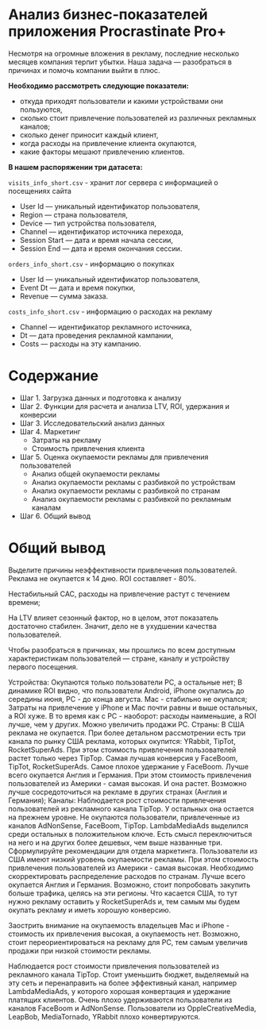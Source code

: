# Анализ бизнес-показателей приложения Procrastinate Pro+

Несмотря на огромные вложения в рекламу, последние несколько месяцев компания терпит убытки. Наша задача — разобраться в причинах и помочь компании выйти в плюс.

**Необходимо рассмотреть следующие показатели:**
- откуда приходят пользователи и какими устройствами они пользуются,
- сколько стоит привлечение пользователей из различных рекламных каналов;
- сколько денег приносит каждый клиент,
- когда расходы на привлечение клиента окупаются,
- какие факторы мешают привлечению клиентов.

**В нашем распоряжении три датасета:**

`visits_info_short.csv` - хранит лог сервера с информацией о посещениях сайта  
- User Id — уникальный идентификатор пользователя,
- Region — страна пользователя,
- Device — тип устройства пользователя,
- Channel — идентификатор источника перехода,
- Session Start — дата и время начала сессии,
- Session End — дата и время окончания сессии.

`orders_info_short.csv` - информацию о покупках
- User Id — уникальный идентификатор пользователя,
- Event Dt — дата и время покупки,
- Revenue — сумма заказа.

`costs_info_short.csv` - информацию о расходах на рекламу
- Channel — идентификатор рекламного источника,
- Dt — дата проведения рекламной кампании,
- Costs — расходы на эту кампанию.

# Содержание

- Шаг 1. Загрузка данных и подготовка к анализу
- Шаг 2. Функции для расчета и анализа LTV, ROI, удержания и конверсии
- Шаг 3. Исследовательский анализ данных
- Шаг 4. Маркетинг
    - Затраты на рекламу
    - Стоимость привлечения клиента
- Шаг 5. Оценка окупаемости рекламы для привлечения пользователей
    - Анализ общей окупаемости рекламы
    - Анализ окупаемости рекламы с разбивкой по устройствам
    - Анализ окупаемости рекламы с разбивкой по странам
    - Анализ окупаемости рекламы с разбивкой по рекламным каналам
- Шаг 6. Общий вывод


# Общий вывод

Выделите причины неэффективности привлечения пользователей.
Реклама не окупается к 14 дню. ROI составляет - 80%.

Нестабильный САС, расходы на привлечение растут с течением времени;

На LTV влияет сезонный фактор, но в целом, этот показатель достаточно стабилен. Значит, дело не в ухудшении качества пользователей.

Чтобы разобраться в причинах, мы прошлись по всем доступным характеристикам пользователей — стране, каналу и устройству первого посещения.

Устройства: Окупаются только пользователи PC, а остальные нет; В динамике ROI видно, что пользователи Android, iPhone окупались до середины июня, PC - до конца августа. Mac - стабильно не окупался; Затраты на привлечение у iPhone и Mac почти равны и выше остальных, а ROI хуже. В то время как с PC - наоборот: расходы наименьшие, а ROI лучше, чем у других. Можно увеличить продажи PC.
Страны: В США реклама не окупается. При более детальном рассмотрении есть три канала по рынку США реклама, которых окупится: YRabbit, TipTot, RocketSuperAds. При этом стоимость привлечения пользователей растет только через TipTop. Самая лучшая конверсия у FaceBoom, TipTot, RocketSuperAds. Самое плохое удержание у FaceBoom. Лучше всего окупается Англия и Германия. При этом стоимость привлечения пользователей из Америки - самая высокая. И она растет. Возможно лучше сосредоточиться на рекламе в других странах (Англия и Германия);
Каналы: Наблюдается рост стоимости привлечения пользователей из рекламного канала TipTop. У остальных она остается на прежнем уровне. Не окупаются пользователи, привлеченные из каналов AdNonSense, FaceBoom, TipTop. LambdaMediaAds выделился среди остальных в положительном ключе. Есть смысл переключиться на него и на других более дешевых, чем выше названные три.
Сформулируйте рекомендации для отдела маркетинга.
Пользователи из США имеют низкий уровень окупаемости рекламы. При этом стоимость привлечения пользователей из Америки - самая высокая. Необходимо скорректировать распределение расходов по странам. Лучше всего окупается Англия и Германия. Возможно, стоит попробовать закупить больше трафика, целясь на эти регионы. Что касается США, то тут нужно рекламу оставить у RocketSuperAds и, тем самым мы будем окупать рекламу и иметь хорошую конверсию.

Заострить внимание на окупаемость владельцев Mac и iPhone - стоимость их привлечения высокая, а окупаемоcть нет. Возможно, стоит переориентироваться на рекламу для PC, тем самым увеличив продажи при низкой стоимости рекламы.

Наблюдается рост стоимости привлечения пользователей из рекламного канала TipTop. Стоит уменьшить бюджет, выделяемый на эту сеть и перенаправить на более эффективный канал, например LambdaMediaAds, у которого хорошая конвертация и удержание платящих клиентов. Очень плохо удерживаются пользователи из каналов FaceBoom и AdNonSense. Пользователи из OppleCreativeMedia, LeapBob, MediaTornado, YRabbit плохо конвертируются.